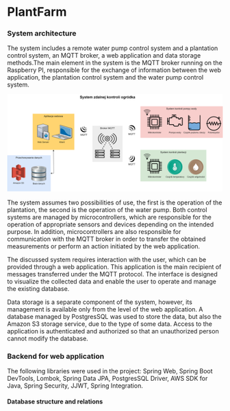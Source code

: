 # PlantFarm
### System architecture
The system includes a remote water pump control system and a plantation control system, an MQTT broker, a web application and data storage methods.The main element in the system is the MQTT broker running on the Raspberry PI, responsible for the exchange of information between the web application, the plantation control system and the water pump control system.

![Alt text](/rys1png.png)

The system assumes two possibilities of use, the first is the operation of the plantation, the second is the operation of the water pump. Both control systems are managed by microcontrollers, which are responsible for the operation of appropriate sensors and devices depending on the intended purpose.
In addition, microcontrollers are also responsible for communication with the MQTT broker in order to transfer the obtained measurements or perform an action initiated by the web application.

The discussed system requires interaction with the user, which can be provided through a web application. This application is the main recipient of messages transferred under the MQTT protocol. The interface is designed to visualize the collected data and enable the user to operate and manage the existing database.

Data storage is a separate component of the system, however, its management is available only from the level of the web application. A database managed by PostgresSQL was used to store the data, but also the Amazon S3 storage service, due to the type of some data. Access to the application is authenticated and authorized so that an unauthorized person cannot modify the database.

### Backend for web application
The following libraries were used in the project: Spring Web, Spring Boot DevTools, Lombok, Spring Data JPA, PostgresSQL Driver, AWS SDK for Java, Spring Security, JJWT, Spring Integration.


#### Database structure and relations

